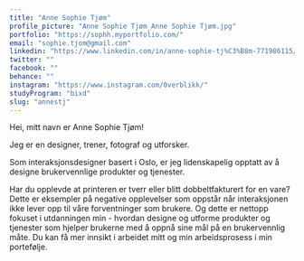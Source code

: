 ```yaml
---
title: "Anne Sophie Tjøm"
profile_picture: "Anne Sophie Tjøm_Anne Sophie Tjøm.jpg"
portfolio: "https://sophh.myportfolio.com/"
email: "sophie.tjom@gmail.com"
linkedin: "https://www.linkedin.com/in/anne-sophie-tj%C3%B8m-771986115/"
twitter: ""
facebook: ""
behance: ""
instagram: "https://www.instagram.com/0verblikk/"
studyProgram: "bixd"
slug: "annestj"
---
```


Hei, mitt navn er Anne Sophie Tjøm!

Jeg er en designer, trener, fotograf og utforsker.

Som interaksjonsdesigner basert i Oslo, er jeg lidenskapelig opptatt av å designe brukervennlige produkter og tjenester.

Har du opplevde at printeren er tverr eller blitt dobbeltfakturert for en vare? Dette er eksempler på negative opplevelser som oppstår når interaksjonen ikke lever opp til våre forventninger som brukere. Og dette er nettopp fokuset i utdanningen min - hvordan designe og utforme produkter og tjenester som hjelper brukerne med å oppnå sine mål på en brukervennlig måte. 
Du kan få mer innsikt i arbeidet mitt og min arbeidsprosess i min portefølje.
